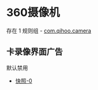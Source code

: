 # 360摄像机

存在 1 规则组 - [com.qihoo.camera](/src/apps/com.qihoo.camera.ts)

## 卡录像界面广告

默认禁用

- [快照-0](https://i.gkd.li/i/13630755)

